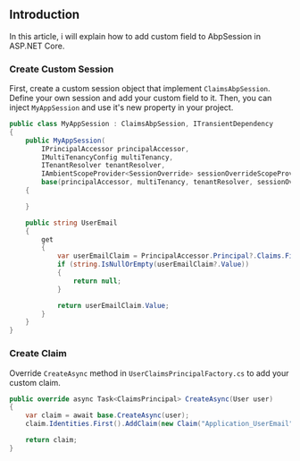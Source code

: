 ## Introduction

In this article, i will explain how to add custom field to AbpSession in ASP.NET Core.

### Create Custom Session

First, create a custom session object that implement `ClaimsAbpSession`. Define your own session and add your custom field to it. Then, you can inject `MyAppSession` and use it's new property in your project.

````csharp
public class MyAppSession : ClaimsAbpSession, ITransientDependency
{
    public MyAppSession(
        IPrincipalAccessor principalAccessor,
        IMultiTenancyConfig multiTenancy,
        ITenantResolver tenantResolver,
        IAmbientScopeProvider<SessionOverride> sessionOverrideScopeProvider) : 
        base(principalAccessor, multiTenancy, tenantResolver, sessionOverrideScopeProvider)
    {

    }

    public string UserEmail
    {
        get
        {
            var userEmailClaim = PrincipalAccessor.Principal?.Claims.FirstOrDefault(c => c.Type == "Application_UserEmail");
            if (string.IsNullOrEmpty(userEmailClaim?.Value))
            {
                return null;
            }

            return userEmailClaim.Value;
        }
    }
}
````

### Create Claim

Override `CreateAsync` method in `UserClaimsPrincipalFactory.cs` to add your custom claim.

````csharp
public override async Task<ClaimsPrincipal> CreateAsync(User user)
{
    var claim = await base.CreateAsync(user);
    claim.Identities.First().AddClaim(new Claim("Application_UserEmail", user.EmailAddress));

    return claim;
}
````